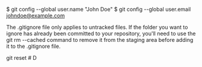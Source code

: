 $ git config --global user.name "John Doe"
$ git config --global user.email johndoe@example.com



The .gitignore file only applies to untracked files. If the folder you want to ignore has already been committed to your repository, you'll need to use the git rm --cached command to remove it from the staging area before adding it to the .gitignore file.

git reset  # D



